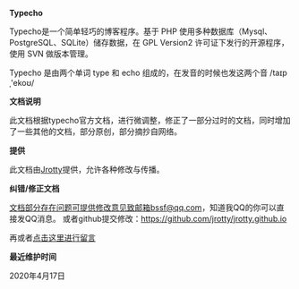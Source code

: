 **Typecho**

Typecho是一个简单轻巧的博客程序。基于 PHP 使用多种数据库（Mysql、PostgreSQL、SQLite）储存数据，在 GPL Version2 许可证下发行的开源程序，使用 SVN 做版本管理。

Typecho 是由两个单词 type 和 echo 组成的，在发音的时候也发这两个音 /taɪpˌ'ekoʊ/


**文档说明**

此文档根据typecho官方文档，进行微调整，修正了一部分过时的文档，同时增加了一些其他的文档，部分原创，部分摘抄自网络。

**提供**

此文档由[Jrotty](http://qqdie.com)提供，允许各种修改与传播。

**纠错/修正文档**

文档部分存在问题可提供修改意见致邮箱bssf@qq.com，知道我QQ的你可以直接发QQ消息。
或者github提交修改：https://github.com/jrotty/jrotty.github.io

再或者[点击这里进行留言](https://qqdie.com/typecho-doc.html)

**最近维护时间**

2020年4月17日